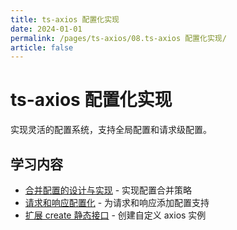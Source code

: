 ```yaml
---
title: ts-axios 配置化实现
date: 2024-01-01
permalink: /pages/ts-axios/08.ts-axios 配置化实现/
article: false
---
```


# ts-axios 配置化实现

实现灵活的配置系统，支持全局配置和请求级配置。

## 学习内容

- [合并配置的设计与实现](./01.合并配置的设计与实现) - 实现配置合并策略
- [请求和响应配置化](./02.请求和响应配置化) - 为请求和响应添加配置支持
- [扩展 create 静态接口](./03.扩展%20create%20静态接口) - 创建自定义 axios 实例

